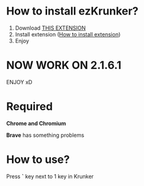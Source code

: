 # How to install ezKrunker?
1. Download [THIS EXTENSION](https://github.com/0x111111/ezKrunker/releases/download/v2.1.6.1/ezKrunker_v2.1.6.1.zip)
2. Install extension ([How to install extension](https://www.youtube.com/watch?v=vW8W19W_X0I))
3. Enjoy

# NOW WORK ON 2.1.6.1
ENJOY xD

# Required
**Chrome and Chromium**

**Brave** has something problems

# How to use?

Press **`** key next to 1 key in Krunker